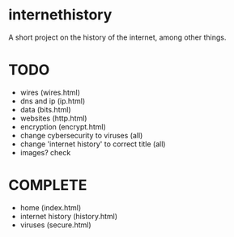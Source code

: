 # internethistory
A short project on the history of the internet, among other things.

# TODO
- wires (wires.html)
- dns and ip (ip.html)
- data (bits.html)
- websites (http.html)
- encryption (encrypt.html)
- change cybersecurity to viruses (all)
- change 'internet history' to correct title (all)
- images? check

# COMPLETE
- home (index.html)
- internet history (history.html)
- viruses (secure.html)
